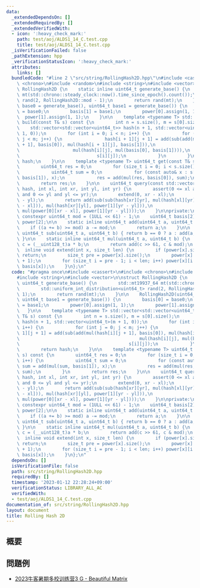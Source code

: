 ```yaml
---
data:
  _extendedDependsOn: []
  _extendedRequiredBy: []
  _extendedVerifiedWith:
  - icon: ':heavy_check_mark:'
    path: test/aoj/ALDS1_14_C.test.cpp
    title: test/aoj/ALDS1_14_C.test.cpp
  _isVerificationFailed: false
  _pathExtension: hpp
  _verificationStatusIcon: ':heavy_check_mark:'
  attributes:
    links: []
  bundledCode: "#line 2 \"src/string/RollingHash2D.hpp\"\n#include <cassert>\n#include\
    \ <chrono>\n#include <random>\n#include <string>\n#include <vector>\n\nstruct\
    \ RollingHash2D {\n    static inline uint64_t generate_base() {\n        std::mt19937_64\
    \ mt(std::chrono::steady_clock::now().time_since_epoch().count());\n        std::uniform_int_distribution<uint64_t>\
    \ rand(2, RollingHash2D::mod - 1);\n        return rand(mt);\n    }\n\n    RollingHash2D(uint64_t\
    \ base0 = generate_base(), uint64_t base1 = generate_base()) {\n        basis[0]\
    \ = base0;\n        basis[1] = base1;\n        power[0].assign(1, 1);\n      \
    \  power[1].assign(1, 1);\n    }\n\n    template <typename T> std::vector<std::vector<uint64_t>>\
    \ build(const T& s) const {\n        int n = s.size(), m = s[0].size();\n    \
    \    std::vector<std::vector<uint64_t>> hash(n + 1, std::vector<uint64_t>(m +\
    \ 1, 0));\n        for (int i = 0; i < n; i++) {\n            for (int j = 0;\
    \ j < m; j++) {\n                hash[i + 1][j + 1] = add(sub(add(mul(hash[i][j\
    \ + 1], basis[0]), mul(hash[i + 1][j], basis[1])),\n                         \
    \                    mul(hash[i][j], mul(basis[0], basis[1]))),\n            \
    \                             s[i][j]);\n            }\n        }\n        return\
    \ hash;\n    }\n\n    template <typename T> uint64_t get(const T& s) const {\n\
    \        uint64_t res = 0;\n        for (size_t i = 0; i < s.size(); i++) {\n\
    \            uint64_t sum = 0;\n            for (const auto& x : s[i]) sum = add(mul(sum,\
    \ basis[1]), x);\n            res = add(mul(res, basis[0]), sum);\n        }\n\
    \        return res;\n    }\n\n    uint64_t query(const std::vector<std::vector<uint64_t>>&\
    \ hash, int xl, int xr, int yl, int yr) {\n        assert(0 <= xl and xl <= xr\
    \ and 0 <= yl and yl <= yr);\n        extend(0, xr - xl);\n        extend(1, yr\
    \ - yl);\n        return add(sub(sub(hash[xr][yr], mul(hash[xl][yr], power[0][xr\
    \ - xl])), mul(hash[xr][yl], power[1][yr - yl])),\n                   mul(hash[xl][yl],\
    \ mul(power[0][xr - xl], power[1][yr - yl])));\n    }\n\nprivate:\n    static\
    \ constexpr uint64_t mod = (1ULL << 61) - 1;\n    uint64_t basis[2];\n    std::vector<uint64_t>\
    \ power[2];\n\n    static inline uint64_t add(uint64_t a, uint64_t b) {\n    \
    \    if ((a += b) >= mod) a -= mod;\n        return a;\n    }\n\n    static inline\
    \ uint64_t sub(uint64_t a, uint64_t b) { return b == 0 ? a : add(a, mod - b);\
    \ }\n\n    static inline uint64_t mul(uint64_t a, uint64_t b) {\n        __uint128_t\
    \ c = (__uint128_t)a * b;\n        return add(c >> 61, c & mod);\n    }\n\n  \
    \  inline void extend(int x, size_t len) {\n        if (power[x].size() > len)\
    \ return;\n        size_t pre = power[x].size();\n        power[x].resize(len\
    \ + 1);\n        for (size_t i = pre - 1; i < len; i++) power[x][i + 1] = mul(power[x][i],\
    \ basis[x]);\n    }\n};\n"
  code: "#pragma once\n#include <cassert>\n#include <chrono>\n#include <random>\n\
    #include <string>\n#include <vector>\n\nstruct RollingHash2D {\n    static inline\
    \ uint64_t generate_base() {\n        std::mt19937_64 mt(std::chrono::steady_clock::now().time_since_epoch().count());\n\
    \        std::uniform_int_distribution<uint64_t> rand(2, RollingHash2D::mod -\
    \ 1);\n        return rand(mt);\n    }\n\n    RollingHash2D(uint64_t base0 = generate_base(),\
    \ uint64_t base1 = generate_base()) {\n        basis[0] = base0;\n        basis[1]\
    \ = base1;\n        power[0].assign(1, 1);\n        power[1].assign(1, 1);\n \
    \   }\n\n    template <typename T> std::vector<std::vector<uint64_t>> build(const\
    \ T& s) const {\n        int n = s.size(), m = s[0].size();\n        std::vector<std::vector<uint64_t>>\
    \ hash(n + 1, std::vector<uint64_t>(m + 1, 0));\n        for (int i = 0; i < n;\
    \ i++) {\n            for (int j = 0; j < m; j++) {\n                hash[i +\
    \ 1][j + 1] = add(sub(add(mul(hash[i][j + 1], basis[0]), mul(hash[i + 1][j], basis[1])),\n\
    \                                             mul(hash[i][j], mul(basis[0], basis[1]))),\n\
    \                                         s[i][j]);\n            }\n        }\n\
    \        return hash;\n    }\n\n    template <typename T> uint64_t get(const T&\
    \ s) const {\n        uint64_t res = 0;\n        for (size_t i = 0; i < s.size();\
    \ i++) {\n            uint64_t sum = 0;\n            for (const auto& x : s[i])\
    \ sum = add(mul(sum, basis[1]), x);\n            res = add(mul(res, basis[0]),\
    \ sum);\n        }\n        return res;\n    }\n\n    uint64_t query(const std::vector<std::vector<uint64_t>>&\
    \ hash, int xl, int xr, int yl, int yr) {\n        assert(0 <= xl and xl <= xr\
    \ and 0 <= yl and yl <= yr);\n        extend(0, xr - xl);\n        extend(1, yr\
    \ - yl);\n        return add(sub(sub(hash[xr][yr], mul(hash[xl][yr], power[0][xr\
    \ - xl])), mul(hash[xr][yl], power[1][yr - yl])),\n                   mul(hash[xl][yl],\
    \ mul(power[0][xr - xl], power[1][yr - yl])));\n    }\n\nprivate:\n    static\
    \ constexpr uint64_t mod = (1ULL << 61) - 1;\n    uint64_t basis[2];\n    std::vector<uint64_t>\
    \ power[2];\n\n    static inline uint64_t add(uint64_t a, uint64_t b) {\n    \
    \    if ((a += b) >= mod) a -= mod;\n        return a;\n    }\n\n    static inline\
    \ uint64_t sub(uint64_t a, uint64_t b) { return b == 0 ? a : add(a, mod - b);\
    \ }\n\n    static inline uint64_t mul(uint64_t a, uint64_t b) {\n        __uint128_t\
    \ c = (__uint128_t)a * b;\n        return add(c >> 61, c & mod);\n    }\n\n  \
    \  inline void extend(int x, size_t len) {\n        if (power[x].size() > len)\
    \ return;\n        size_t pre = power[x].size();\n        power[x].resize(len\
    \ + 1);\n        for (size_t i = pre - 1; i < len; i++) power[x][i + 1] = mul(power[x][i],\
    \ basis[x]);\n    }\n};\n"
  dependsOn: []
  isVerificationFile: false
  path: src/string/RollingHash2D.hpp
  requiredBy: []
  timestamp: '2023-01-12 22:28:24+09:00'
  verificationStatus: LIBRARY_ALL_AC
  verifiedWith:
  - test/aoj/ALDS1_14_C.test.cpp
documentation_of: src/string/RollingHash2D.hpp
layout: document
title: Rolling Hash 2D
---
```


## 概要


## 問題例
- [2023牛客暑期多校训练营3 G - Beautiful Matrix](https://ac.nowcoder.com/acm/contest/57357/G)